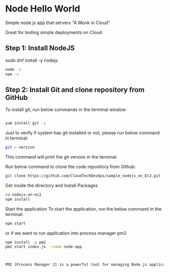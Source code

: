 # Node Hello World

Simple node.js app that servers "A Monk in Cloud"

Great for testing simple deployments on Cloud

## Step 1: Install NodeJS 


sudo dnf install -y nodejs

```bash
node -v
npm -v
```

## Step 2: Install Git and clone repository from GitHub
To install git, run below commands in the terminal window:

```bash

yum install git -y
```

Just to verify if system has git installed or not, please run below command in terminal:
```bash
git — version
```

This command will print the git version in the terminal.

Run below command to clone the code repository from Github:

```bash
git clone https://github.com/CloudTechDevOps/sample_nodejs_on_Ec2.git
```

Get inside the directory and Install Packages

```bash
cd nodejs-on-ec2
npm install
```

Start the application
To start the application, run the below command in the terminal:

```bash
npm start
```

or if we want to run application into process manager pm2
```bash
npm install -g pm2
pm2 start index.js --name node-app



PM2 (Process Manager 2) is a powerful tool for managing Node.js applications in production environments. It ensures your app runs continuously, restarts on failure, and provides easy monitoring.
